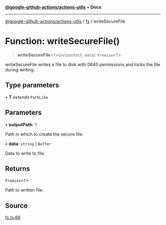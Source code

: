 [**@google-github-actions/actions-utils**](../../README.md) • **Docs**

***

[@google-github-actions/actions-utils](../../modules.md) / [fs](../README.md) / writeSecureFile

# Function: writeSecureFile()

> **writeSecureFile**\<`T`\>(`outputPath`, `data`): `Promise`\<`T`\>

writeSecureFile writes a file to disk with 0640 permissions and locks the
file during writing.

## Type parameters

• **T** *extends* `PathLike`

## Parameters

• **outputPath**: `T`

Path in which to create the secure file.

• **data**: `string` \| `Buffer`

Data to write to file.

## Returns

`Promise`\<`T`\>

Path to written file.

## Source

[fs.ts:66](https://github.com/google-github-actions/actions-utils/blob/main/src/fs.ts#L66)
